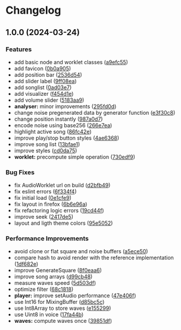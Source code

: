# Changelog

## 1.0.0 (2024-03-24)


### Features

* add basic node and worklet classes ([a9efc55](https://github.com/davidglezz/ahx-worklet/commit/a9efc556b53f4faeb9698cd4cb8f364def1e213b))
* add favicon ([0b0a905](https://github.com/davidglezz/ahx-worklet/commit/0b0a90512dfb3929fd4557058d9d0058ee253dfc))
* add position bar ([2536d54](https://github.com/davidglezz/ahx-worklet/commit/2536d54a4a7a89e3d6ff1764ee0a4357c9d97bb1))
* add slider label ([9ff08ea](https://github.com/davidglezz/ahx-worklet/commit/9ff08ea1af68d39de3181d24c56128b0d609ee81))
* add songlist ([0ad03e7](https://github.com/davidglezz/ahx-worklet/commit/0ad03e790258f1f0c0d3cd08d9d09256d1142ef3))
* add visualizer ([f454d1e](https://github.com/davidglezz/ahx-worklet/commit/f454d1efd739ae09f77ce225aca3a3434c228563))
* add volume slider ([5183aa9](https://github.com/davidglezz/ahx-worklet/commit/5183aa9d89d3c952c11b4d7baf16bcba44431d44))
* **analyser:** minor improvements ([295fd0d](https://github.com/davidglezz/ahx-worklet/commit/295fd0d1b6f6f645f1944d682939735b32385f5f))
* change noise pregenerated data by generator function ([e3f30c8](https://github.com/davidglezz/ahx-worklet/commit/e3f30c8b5e9cf8871da0536839227f2e7259cf1f))
* change position instantly ([987a0d7](https://github.com/davidglezz/ahx-worklet/commit/987a0d792d102429e6988746ffa35d46ebf93531))
* encode noise using base256 ([266e7ea](https://github.com/davidglezz/ahx-worklet/commit/266e7ea875ebbcd0b6fb17f3e8ff72b7b2b46b6f))
* highlight active song ([86fc42e](https://github.com/davidglezz/ahx-worklet/commit/86fc42e7b2c559cab49021bf7b7cc925c0dc1598))
* improve play/stop button styles ([4ae6368](https://github.com/davidglezz/ahx-worklet/commit/4ae63684785be322f45b2cb4dba4b67e8eabd5a9))
* improve song list ([13bfae1](https://github.com/davidglezz/ahx-worklet/commit/13bfae1d38456cd3110cc5b12b4e151f78d2f8b0))
* improve styles ([cd0da75](https://github.com/davidglezz/ahx-worklet/commit/cd0da751f5ae72d088ff8d748b25a22f739720f1))
* **worklet:** precompute simple operation ([730edf9](https://github.com/davidglezz/ahx-worklet/commit/730edf9f638067efa40ad50002dc3685387a7299))


### Bug Fixes

* fix AudioWorklet url on build ([d2bfb49](https://github.com/davidglezz/ahx-worklet/commit/d2bfb49ecf1351741e32a332dd411f50a6d32cc3))
* fix eslint errors ([6f334f4](https://github.com/davidglezz/ahx-worklet/commit/6f334f44d850406e09deb929c067e93dce1d3edc))
* fix initial load ([0e1cfe9](https://github.com/davidglezz/ahx-worklet/commit/0e1cfe9bed6fefd71ceb0a6798e4d6612668fa0a))
* fix layout in firefox ([6b6e96a](https://github.com/davidglezz/ahx-worklet/commit/6b6e96a8d28668aabb03c8c9bf6bdeb837c02d43))
* fix refactoring logic errors ([19cd44f](https://github.com/davidglezz/ahx-worklet/commit/19cd44f17e04171e4a559beb3faab58f91981b29))
* improve seek ([2417de5](https://github.com/davidglezz/ahx-worklet/commit/2417de5c011fb3c9f19e38b57b17da02ca08a78a))
* layout and ligth theme colors ([95e5052](https://github.com/davidglezz/ahx-worklet/commit/95e505225c07e9725a5f28755d4c9622eb6cf18e))


### Performance Improvements

* avoid clone or flat square and noise buffers ([a5ece50](https://github.com/davidglezz/ahx-worklet/commit/a5ece50c3107bbc7b4ddce9ab80f8742421d40e4))
* compare hash to avoid render with the reference implementation ([1df682e](https://github.com/davidglezz/ahx-worklet/commit/1df682ef8b81cbf7af6b871c9ec228b8b7f528d0))
* improve GenerateSquare ([8f0eaa6](https://github.com/davidglezz/ahx-worklet/commit/8f0eaa630825bb7943d0dd1d48616ccd4633e54e))
* improve song arrays ([d99cb48](https://github.com/davidglezz/ahx-worklet/commit/d99cb48a443d02761268498472039b5a910a6f1c))
* measure waves speed ([5d503df](https://github.com/davidglezz/ahx-worklet/commit/5d503dfdd9ec43019e399e1994ac260c038d01fd))
* optimize filter ([68c1818](https://github.com/davidglezz/ahx-worklet/commit/68c181805ddd1b7b6ac0a8cb36123e9ce94fe09c))
* **player:** improve setAudio performance ([47e406f](https://github.com/davidglezz/ahx-worklet/commit/47e406fdf9bc61d0ec71266988af0136b94e5de0))
* use Int16 for MixingBuffer ([d85bc5c](https://github.com/davidglezz/ahx-worklet/commit/d85bc5c70ad2d2173155f287943370fe3d22613b))
* use Int8Array to store waves ([e155299](https://github.com/davidglezz/ahx-worklet/commit/e1552992d43f0464d496b3219da631777038915d))
* use Uint8 in voice ([17fa44b](https://github.com/davidglezz/ahx-worklet/commit/17fa44bbee1fbed8cb77cd721296f87a87e5cb37))
* **waves:** compute waves once ([39851df](https://github.com/davidglezz/ahx-worklet/commit/39851dfc4446f9c1492dfc27a76fa75c509c0363))
